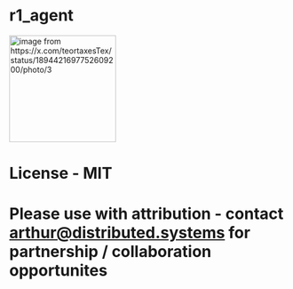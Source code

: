# r1_agent

<img width="192" alt="image from https://x.com/teortaxesTex/status/1894421697752609200/photo/3" src="https://github.com/user-attachments/assets/202a419f-abe3-4726-b79e-433d9bcc6d30" />

# License - MIT
# Please use with attribution - contact arthur@distributed.systems for partnership / collaboration opportunites
